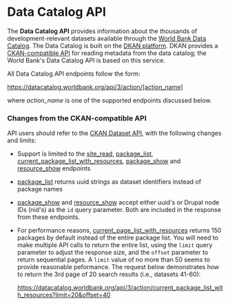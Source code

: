 ---
---

# Data Catalog API #

The **Data Catalog API** provides information about the thousands of development-relevant
datasets available through the [World Bank Data Catalog](https://datacatalog.worldbank.org).
The Data Catalog is built on the [DKAN platform](https://getdkan.org). DKAN provides a
[CKAN-compatible API][ckan] for
reading metadata from the data catalog; the World Bank's Data Catalog API is based on this
service.

All Data Catalog API endpoints follow the form:

<https://datacatalog.worldbank.org/api/3/action/[action_name]>

where *action_name* is one of the supported endpoints discussed below.


### Changes from the CKAN-compatible API ###

API users should refer to the [CKAN Dataset API][ckan], with the following changes and
limits:

* Support is limited to the [site_read,][1] [package_list][2], [current_package_list_with_resources][3],
  [package_show][4] and [resource_show][5] endpoints

* [package_list][1] returns uuid strings as dataset identifiers instead of package names

* [package_show][4] and [resource_show][5] accept either uuid's or Drupal node IDs (nid's) as the `id`
  query parameter. Both are included in the response from these endpoints.

* For performance reasons, [current_page_list_with_resources][3] returns 150 packages by default
  instead of the entire package list. You will need to make multiple API calls to return
  the entire list, using the `limit` query parameter to adjust the response size, and the
  `offset` parameter to return sequential pages. A `limit` value of no more than 50 seems to
  provide reasonable peformance. The request below demonstrates how to return the 3rd page
  of 20 search results (i.e., datasets 41-60):

  <https://datacatalog.worldbank.org/api/3/action/current_package_list_with_resources?limit=20&offset=40>

[ckan]: https://dkan.readthedocs.io/en/latest/apis/ckan-dataset.html

[1]: https://dkan.readthedocs.io/en/latest/apis/ckan-dataset.html#site-read
[2]: https://dkan.readthedocs.io/en/latest/apis/ckan-dataset.html#package-list
[3]: https://dkan.readthedocs.io/en/latest/apis/ckan-dataset.html#current-package-list-with-resources
[4]: https://dkan.readthedocs.io/en/latest/apis/ckan-dataset.html#package-show
[5]: https://dkan.readthedocs.io/en/latest/apis/ckan-dataset.html#resource-show
